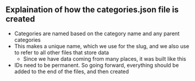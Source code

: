 ## Explaination of how the categories.json file is created
- Categories are named based on the category name and any parent categories
- This makes a unique name, which we use for the slug, and we also use to refer
  to all other files that store data
  - Since we have data coming from many places, it was built like this
- IDs need to be permanent. So going forward, everything should be added
  to the end of the files, and then created